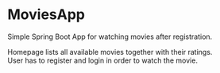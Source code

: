 # MoviesApp

Simple Spring Boot App for watching movies after registration.

Homepage lists all available movies together with their ratings.<br>
User has to register and login in order to watch the movie.
